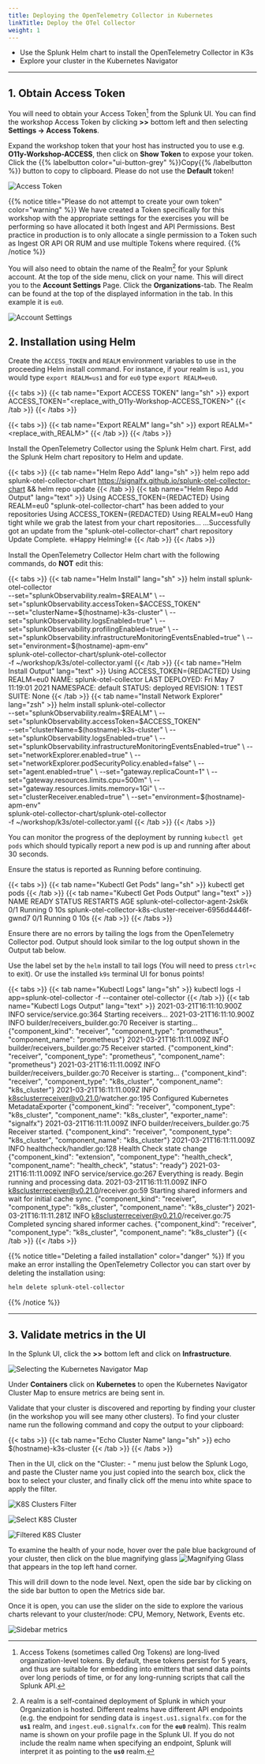 ```yaml
---
title: Deploying the OpenTelemetry Collector in Kubernetes
linkTitle: Deploy the OTel Collector
weight: 1
---
```


* Use the Splunk Helm chart to install the OpenTelemetry Collector in K3s
* Explore your cluster in the Kubernetes Navigator

---

## 1. Obtain Access Token

You will need to obtain your Access Token[^1] from the Splunk UI. You can find the workshop Access Token by clicking **>>** bottom left and then selecting **Settings → Access Tokens**.

Expand the workshop token that your host has instructed you to use e.g. **O11y-Workshop-ACCESS**, then click on **Show Token** to expose your token. Click the {{% labelbutton color="ui-button-grey" %}}Copy{{% /labelbutton %}} button to copy to clipboard. Please do not use the **Default** token!

![Access Token](../../../images/access-token.png)

{{% notice title="Please do not attempt to create your own token" color="warning" %}}
We have created a Token specifically for this workshop with the appropriate settings for the exercises you will be performing so have allocated it both Ingest and API Permissions.  Best practice in production is to only allocate a single permission to a Token such as Ingest OR API OR RUM and use multiple Tokens where required.
{{% /notice %}}

You will also need to obtain the name of the Realm[^2] for your Splunk account.  At the top of the side menu, click on your name. This will direct you to the **Account Settings** Page. Click the **Organizations**-tab. The Realm can be found at the top of the displayed information in the tab.  In this example it is `eu0`.

![Account Settings](../../../images/account-settings.png)

## 2. Installation using Helm

Create the `ACCESS_TOKEN` and `REALM` environment variables to use in the proceeding Helm install command. For instance, if your realm is `us1`, you would type `export REALM=us1` and for `eu0` type `export REALM=eu0`.

{{< tabs >}}
{{< tab name="Export ACCESS TOKEN" lang="sh" >}}
export ACCESS_TOKEN="<replace_with_O11y-Workshop-ACCESS_TOKEN>"
{{< /tab >}}
{{< /tabs >}}

{{< tabs >}}
{{< tab name="Export REALM" lang="sh" >}}
export REALM="<replace_with_REALM>"
{{< /tab >}}
{{< /tabs >}}

Install the OpenTelemetry Collector using the Splunk Helm chart. First, add the Splunk Helm chart repository to Helm and update.

{{< tabs >}}
{{< tab name="Helm Repo Add" lang="sh" >}}
helm repo add splunk-otel-collector-chart https://signalfx.github.io/splunk-otel-collector-chart && helm repo update
{{< /tab >}}
{{< tab name="Helm Repo Add Output" lang="text" >}}
Using ACCESS_TOKEN={REDACTED}
Using REALM=eu0
"splunk-otel-collector-chart" has been added to your repositories
Using ACCESS_TOKEN={REDACTED}
Using REALM=eu0
Hang tight while we grab the latest from your chart repositories...
...Successfully got an update from the "splunk-otel-collector-chart" chart repository
Update Complete. ⎈Happy Helming!⎈
{{< /tab >}}
{{< /tabs >}}

Install the OpenTelemetry Collector Helm chart with the following commands, do **NOT** edit this:

{{< tabs >}}
{{< tab name="Helm Install" lang="sh" >}}
helm install splunk-otel-collector \
--set="splunkObservability.realm=$REALM" \
--set="splunkObservability.accessToken=$ACCESS_TOKEN" \
--set="clusterName=$(hostname)-k3s-cluster" \
--set="splunkObservability.logsEnabled=true" \
--set="splunkObservability.profilingEnabled=true" \
--set="splunkObservability.infrastructureMonitoringEventsEnabled=true" \
--set="environment=$(hostname)-apm-env" \
splunk-otel-collector-chart/splunk-otel-collector \
-f ~/workshop/k3s/otel-collector.yaml
{{< /tab >}}
{{< tab name="Helm Install Output" lang="text" >}}
Using ACCESS_TOKEN={REDACTED}
Using REALM=eu0
NAME: splunk-otel-collector
LAST DEPLOYED: Fri May  7 11:19:01 2021
NAMESPACE: default
STATUS: deployed
REVISION: 1
TEST SUITE: None
{{< /tab >}}
{{< tab name="Install Network Explorer" lang="zsh" >}}
helm install splunk-otel-collector \
--set="splunkObservability.realm=$REALM" \
--set="splunkObservability.accessToken=$ACCESS_TOKEN" \
--set="clusterName=$(hostname)-k3s-cluster" \
--set="splunkObservability.logsEnabled=true" \
--set="splunkObservability.infrastructureMonitoringEventsEnabled=true" \
--set="networkExplorer.enabled=true" \
--set="networkExplorer.podSecurityPolicy.enabled=false" \
--set="agent.enabled=true" \
--set="gateway.replicaCount=1" \
--set="gateway.resources.limits.cpu=500m" \
--set="gateway.resources.limits.memory=1Gi" \
--set="clusterReceiver.enabled=true" \
--set="environment=$(hostname)-apm-env" \
splunk-otel-collector-chart/splunk-otel-collector \
-f ~/workshop/k3s/otel-collector.yaml
{{< /tab >}}
{{< /tabs >}}

You can monitor the progress of the deployment by running `kubectl get pods` which should typically report a new pod is up and running after about 30 seconds.

Ensure the status is reported as Running before continuing.

{{< tabs >}}
{{< tab name="Kubectl Get Pods" lang="sh" >}}
kubectl get pods
{{< /tab >}}
{{< tab name="Kubectl Get Pods Output" lang="text" >}}
NAME                                                          READY   STATUS    RESTARTS   AGE
splunk-otel-collector-agent-2sk6k                             0/1     Running   0          10s
splunk-otel-collector-k8s-cluster-receiver-6956d4446f-gwnd7   0/1     Running   0          10s
{{< /tab >}}
{{< /tabs >}}

Ensure there are no errors by tailing the logs from the OpenTelemetry Collector pod. Output should look similar to the log output shown in the Output tab below.

Use the label set by the `helm` install to tail logs (You will need to press `ctrl+c` to exit). Or use the installed `k9s` terminal UI for bonus points!

{{< tabs >}}
{{< tab name="Kubectl Logs" lang="sh" >}}
kubectl logs -l app=splunk-otel-collector -f --container otel-collector
{{< /tab >}}
{{< tab name="Kubectl Logs Output" lang="text" >}}
2021-03-21T16:11:10.900Z        INFO    service/service.go:364  Starting receivers...
2021-03-21T16:11:10.900Z        INFO    builder/receivers_builder.go:70 Receiver is starting... {"component_kind": "receiver", "component_type": "prometheus", "component_name": "prometheus"}
2021-03-21T16:11:11.009Z        INFO    builder/receivers_builder.go:75 Receiver started.       {"component_kind": "receiver", "component_type": "prometheus", "component_name": "prometheus"}
2021-03-21T16:11:11.009Z        INFO    builder/receivers_builder.go:70 Receiver is starting... {"component_kind": "receiver", "component_type": "k8s_cluster", "component_name": "k8s_cluster"}
2021-03-21T16:11:11.009Z        INFO    k8sclusterreceiver@v0.21.0/watcher.go:195       Configured Kubernetes MetadataExporter  {"component_kind": "receiver", "component_type": "k8s_cluster", "component_name": "k8s_cluster", "exporter_name": "signalfx"}
2021-03-21T16:11:11.009Z        INFO    builder/receivers_builder.go:75 Receiver started.       {"component_kind": "receiver", "component_type": "k8s_cluster", "component_name": "k8s_cluster"}
2021-03-21T16:11:11.009Z        INFO    healthcheck/handler.go:128      Health Check state change       {"component_kind": "extension", "component_type": "health_check", "component_name": "health_check", "status": "ready"}
2021-03-21T16:11:11.009Z        INFO    service/service.go:267  Everything is ready. Begin running and processing data.
2021-03-21T16:11:11.009Z        INFO    k8sclusterreceiver@v0.21.0/receiver.go:59       Starting shared informers and wait for initial cache sync.      {"component_kind": "receiver", "component_type": "k8s_cluster", "component_name": "k8s_cluster"}
2021-03-21T16:11:11.281Z        INFO    k8sclusterreceiver@v0.21.0/receiver.go:75       Completed syncing shared informer caches.       {"component_kind": "receiver", "component_type": "k8s_cluster", "component_name": "k8s_cluster"}
{{< /tab >}}
{{< /tabs >}}

{{% notice title="Deleting a failed installation" color="danger" %}}
If you make an error installing the OpenTelemetry Collector you can start over by deleting the installation using:

``` sh
helm delete splunk-otel-collector
```

{{% /notice %}}

---

## 3. Validate metrics in the UI

In the Splunk UI, click the **>>** bottom left and click on **Infrastructure**.

![Selecting the Kubernetes Navigator Map](../../../images/clustermap-nav.png)

Under **Containers** click on **Kubernetes** to open the Kubernetes Navigator Cluster Map to ensure metrics are being sent in.

Validate that your cluster is discovered and reporting by finding your cluster (in the workshop you will see many other clusters). To find your cluster name run the following command and copy the output to your clipboard:

{{< tabs >}}
{{< tab name="Echo Cluster Name" lang="sh" >}}
echo $(hostname)-k3s-cluster
{{< /tab >}}
{{< /tabs >}}

Then in the UI, click on the "Cluster: - " menu just below the Splunk Logo, and paste the Cluster name you just copied into the search box, click the box to select your cluster, and finally click off the menu into white space to apply the filter.

![K8S Clusters Filter](../../../images/search-k3s-cluster.png)

![Select K8S Cluster](../../../images/selecting-k3s-cluster.png)

![Filtered K8S Cluster](../../../images/filtered-k3s-cluster.png)

To examine the health of your node, hover over the pale blue background of your cluster, then click on the blue magnifying glass ![Magnifying Glass](../../../images/blue-cross.png) that appears in the top left hand corner.

This will drill down to the node level.  Next, open the side bar by clicking on the side bar button to open the Metrics side bar.

Once it is open, you can use the slider on the side to explore the various charts relevant to your cluster/node: CPU, Memory, Network, Events etc.

![Sidebar metrics](../../../images/explore-metrics.png)

[^1]: Access Tokens (sometimes called Org Tokens) are long-lived organization-level tokens. By default, these tokens persist for 5 years, and thus are suitable for embedding into emitters that send data points over long periods of time, or for any long-running scripts that call the Splunk API.

[^2]: A realm is a self-contained deployment of Splunk in which your Organization is hosted. Different realms have different API endpoints (e.g. the endpoint for sending data is `ingest.us1.signalfx.com` for the **`us1`** realm, and `ingest.eu0.signalfx.com` for the **`eu0`** realm). This realm name is shown on your profile page in the Splunk UI. If you do not include the realm name when specifying an endpoint, Splunk will interpret it as pointing to the **`us0`** realm.
